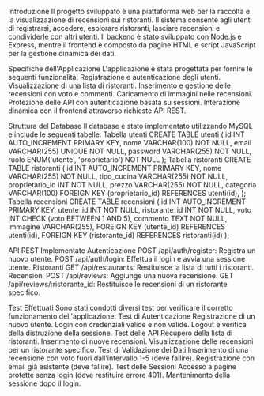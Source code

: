 Introduzione
Il progetto sviluppato è una piattaforma web per la raccolta e la visualizzazione di recensioni sui ristoranti. Il sistema consente agli utenti di registrarsi, accedere, esplorare ristoranti, lasciare recensioni e condividerle con altri utenti. Il backend è stato sviluppato con Node.js e Express, mentre il frontend è composto da pagine HTML e script JavaScript per la gestione dinamica dei dati.

Specifiche dell'Applicazione
L'applicazione è stata progettata per fornire le seguenti funzionalità:
Registrazione e autenticazione degli utenti.
Visualizzazione di una lista di ristoranti.
Inserimento e gestione delle recensioni con voto e commenti.
Caricamento di immagini nelle recensioni.
Protezione delle API con autenticazione basata su sessioni.
Interazione dinamica con il frontend attraverso richieste API REST.

Struttura del Database
Il database è stato implementato utilizzando MySQL e include le seguenti tabelle:
Tabella utenti
CREATE TABLE utenti (
    id INT AUTO_INCREMENT PRIMARY KEY,
    nome VARCHAR(100) NOT NULL,
    email VARCHAR(255) UNIQUE NOT NULL,
    password VARCHAR(255) NOT NULL,
    ruolo ENUM('utente', 'proprietario') NOT NULL
);
Tabella ristoranti
CREATE TABLE ristoranti (
    id INT AUTO_INCREMENT PRIMARY KEY,
    nome VARCHAR(255) NOT NULL,
    tipo_cucina VARCHAR(255) NOT NULL,
    proprietario_id INT NOT NULL,
    prezzo VARCHAR(255) NOT NULL,
    categoria VARCHAR(100)
    FOREIGN KEY (proprietario_id) REFERENCES utenti(id),
);
Tabella recensioni
CREATE TABLE recensioni (
    id INT AUTO_INCREMENT PRIMARY KEY,
    utente_id INT NOT NULL,
    ristorante_id INT NOT NULL,
    voto INT CHECK (voto BETWEEN 1 AND 5),
    commento TEXT NOT NULL,
    immagine VARCHAR(255),
    FOREIGN KEY (utente_id) REFERENCES utenti(id),
    FOREIGN KEY (ristorante_id) REFERENCES ristoranti(id)
);

API REST Implementate
Autenticazione
POST /api/auth/register: Registra un nuovo utente.
POST /api/auth/login: Effettua il login e avvia una sessione utente.
Ristoranti
GET /api/restaurants: Restituisce la lista di tutti i ristoranti.
Recensioni
POST /api/reviews: Aggiunge una nuova recensione.
GET /api/reviews/:ristorante_id: Restituisce le recensioni di un ristorante specifico.


Test Effettuati
Sono stati condotti diversi test per verificare il corretto funzionamento dell'applicazione:
Test di Autenticazione
Registrazione di un nuovo utente.
Login con credenziali valide e non valide.
Logout e verifica della distruzione della sessione.
Test delle API
Recupero della lista di ristoranti.
Inserimento di nuove recensioni.
Visualizzazione delle recensioni per un ristorante specifico.
Test di Validazione dei Dati
Inserimento di una recensione con voto fuori dall'intervallo 1-5 (deve fallire).
Registrazione con email già esistente (deve fallire).
Test delle Sessioni
Accesso a pagine protette senza login (deve restituire errore 401).
Mantenimento della sessione dopo il login.


